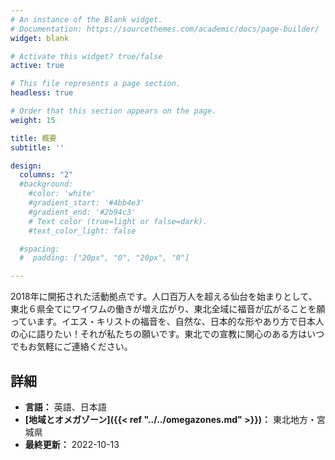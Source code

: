 ```yaml
---
# An instance of the Blank widget.
# Documentation: https://sourcethemes.com/academic/docs/page-builder/
widget: blank

# Activate this widget? true/false
active: true

# This file represents a page section.
headless: true

# Order that this section appears on the page.
weight: 15

title: 概要
subtitle: ''

design:
  columns: "2"
  #background:
    #color: 'white'
    #gradient_start: '#4bb4e3'
    #gradient_end: '#2b94c3'
    # Text color (true=light or false=dark).
    #text_color_light: false

  #spacing:
  #  padding: ["20px", "0", "20px", "0"]

---
```


2018年に開拓された活動拠点です。人口百万人を超える仙台を始まりとして、東北６県全てにワイワムの働きが増え広がり、東北全域に福音が広がることを願っています。イエス・キリストの福音を、自然な、日本的な形やあり方で日本人の心に語りたい！それが私たちの願いです。東北での宣教に関心のある方はいつでもお気軽にご連絡ください。

## 詳細

* **言語：** 英語、日本語
* **[地域とオメガゾーン]({{< ref "../../omegazones.md" >}})：** 東北地方・宮城県
* **最終更新：** 2022-10-13
